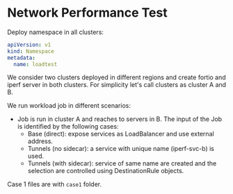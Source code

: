 # Network Performance Test

Deploy namespace in all clusters:

```yaml
apiVersion: v1
kind: Namespace
metadata:
  name: loadtest
```

We consider two clusters deployed in different regions and create fortio and iperf server in both clusters. For simplicity let's call clusters as cluster A and B.

We run workload job in different scenarios:

- Job is run in cluster A and reaches to servers in B. The input of the Job is identified by the following cases:
  - Base (direct): expose services as LoadBalancer and use external address.
  - Tunnels (no sidecar): a service with unique name (iperf-svc-b) is used.
  - Tunnels (with sidecar): service of same name are created and the selection are controlled using DestinationRule objects.


Case 1 files are with `case1` folder.